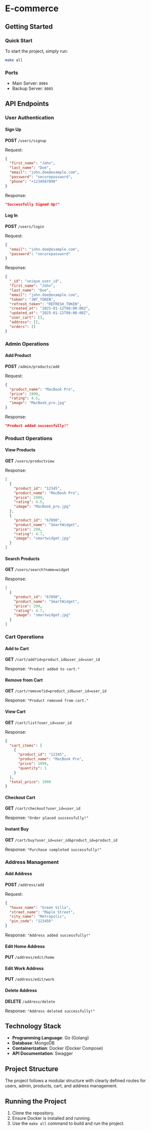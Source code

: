 # **E-commerce**

## **Getting Started**

### **Quick Start**

To start the project, simply run:

```bash
make all
```

### **Ports**
- Main Server: `8084`
- Backup Server: `8085`

## **API Endpoints**

### **User Authentication**

#### **Sign Up**
**POST** `/users/signup`

Request:
```json
{
  "first_name": "John",
  "last_name": "Doe",
  "email": "john.doe@example.com",
  "password": "securepassword",
  "phone": "+1234567890"
}
```
Response:
```json
"Successfully Signed Up!"
```

#### **Log In**
**POST** `/users/login`

Request:
```json
{
  "email": "john.doe@example.com",
  "password": "securepassword"
}
```
Response:
```json
{
  "_id": "unique_user_id",
  "first_name": "John",
  "last_name": "Doe",
  "email": "john.doe@example.com",
  "token": "JWT_TOKEN",
  "refresh_token": "REFRESH_TOKEN",
  "created_at": "2025-01-12T08:00:00Z",
  "updated_at": "2025-01-12T08:00:00Z",
  "user_cart": [],
  "address": [],
  "orders": []
}
```

### **Admin Operations**

#### **Add Product**
**POST** `/admin/products/add`

Request:
```json
{
  "product_name": "MacBook Pro",
  "price": 1999,
  "rating": 4.5,
  "image": "MacBook_pro.jpg"
}
```
Response:
```json
"Product added successfully!"
```

### **Product Operations**

#### **View Products**
**GET** `/users/productview`

Response:
```json
[
  {
    "product_id": "12345",
    "product_name": "MacBook Pro",
    "price": 1999,
    "rating": 4.5,
    "image": "MacBook_pro.jpg"
  },
  {
    "product_id": "67890",
    "product_name": "SmartWidget",
    "price": 299,
    "rating": 4.7,
    "image": "smartwidget.jpg"
  }
]
```

#### **Search Products**
**GET** `/users/search?name=widget`

Response:
```json
[
  {
    "product_id": "67890",
    "product_name": "SmartWidget",
    "price": 299,
    "rating": 4.7,
    "image": "smartwidget.jpg"
  }
]
```

### **Cart Operations**

#### **Add to Cart**
**GET** `/cart/add?id=product_id&user_id=user_id`

Response: `"Product added to cart."`

#### **Remove from Cart**
**GET** `/cart/remove?id=product_id&user_id=user_id`

Response: `"Product removed from cart."`

#### **View Cart**
**GET** `/cart/list?user_id=user_id`

Response:
```json
{
  "cart_items": [
    {
      "product_id": "12345",
      "product_name": "MacBook Pro",
      "price": 1999,
      "quantity": 1
    }
  ],
  "total_price": 1999
}
```

#### **Checkout Cart**
**GET** `/cart/checkout?user_id=user_id`

Response: `"Order placed successfully!"`

#### **Instant Buy**
**GET** `/cart/buy?user_id=user_id&product_id=product_id`

Response: `"Purchase completed successfully!"`

### **Address Management**

#### **Add Address**
**POST** `/address/add`

Request:
```json
{
  "house_name": "Green Villa",
  "street_name": "Maple Street",
  "city_name": "Metropolis",
  "pin_code": "123456"
}
```
Response: `"Address added successfully!"`

#### **Edit Home Address**
**PUT** `/address/edit/home`

#### **Edit Work Address**
**PUT** `/address/edit/work`

#### **Delete Address**
**DELETE** `/address/delete`

Response: `"Address deleted successfully!"`

## **Technology Stack**

- **Programming Language**: Go (Golang)
- **Database**: MongoDB
- **Containerization**: Docker (Docker Compose)
- **API Documentation**: Swagger

## **Project Structure**

The project follows a modular structure with clearly defined routes for users, admin, products, cart, and address management.

## **Running the Project**

1. Clone the repository.
2. Ensure Docker is installed and running.
3. Use the `make all` command to build and run the project.
